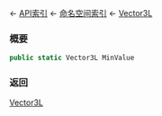 ← [API索引](Api-Index) ← [命名空间索引](Namespace-Index) ← [Vector3L](VRageMath.Vector3L)

### 概要

```csharp
public static Vector3L MinValue
```

### 返回

[Vector3L](VRageMath.Vector3L)

